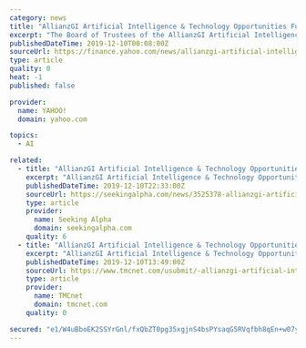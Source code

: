 ```yaml
---
category: news
title: "AllianzGI Artificial Intelligence & Technology Opportunities Fund Announces Initial Monthly Distribution"
excerpt: "The Board of Trustees of the AllianzGI Artificial Intelligence & Technology Opportunities Fund (the \"Fund\") (NYSE: AIO) announced today that it has declared the Fund's initial monthly distribution of $0.10833 per common share. At the Fund's initial offering price of $20.00 per common share, this monthly distribution rate represents an ..."
publishedDateTime: 2019-12-10T00:08:00Z
sourceUrl: https://finance.yahoo.com/news/allianzgi-artificial-intelligence-technology-opportunities-210500666.html
type: article
quality: 0
heat: -1
published: false

provider:
  name: YAHOO!
  domain: yahoo.com

topics:
  - AI

related:
  - title: "AllianzGI Artificial Intelligence & Technology Opportunities Fund declares $0.10833 dividend"
    excerpt: "AllianzGI Artificial Intelligence & Technology Opportunities Fund (MUTF:XAIOX) declares $0.10833/share initial monthly dividend. Payable Jan. 2; for shareholders of record Dec. 19; ex-div Dec. 18."
    publishedDateTime: 2019-12-10T22:33:00Z
    sourceUrl: https://seekingalpha.com/news/3525378-allianzgi-artificial-intelligence-technology-opportunities-fund-declares-0_10833-dividend
    type: article
    provider:
      name: Seeking Alpha
      domain: seekingalpha.com
    quality: 6
  - title: "AllianzGI Artificial Intelligence & Technology Opportunities Fund Announces Second Partial Exercise of Over-Allotment Option"
    excerpt: "AllianzGI Artificial Intelligence & Technology Opportunities Fund (the \"Fund\") announced today that the underwriters of its initial public offering of common shares, which closed on October 31, 2019, exercised a second partial over-allotment option having purchased an additional 1,500,000 common shares of the Fund. The closing of the second ..."
    publishedDateTime: 2019-12-10T13:49:00Z
    sourceUrl: https://www.tmcnet.com/usubmit/-allianzgi-artificial-intelligence-technology-opportunities-fund-announces-second-/2019/12/10/9066996.htm
    type: article
    provider:
      name: TMCnet
      domain: tmcnet.com
    quality: 0

secured: "e1/W4uBboEK2SSYrGnl/fxQbZT0pg35xgjnS4bsPYsaqG5RVqfbh8qEn+w07y3i715sOfq8g3tOakCQDGJRJiAZIv9km/yZudsgl/PlW1y4fjz7RAybPt5lccswY58wFOeSRtAgsApfP929TjoK/aSaQG/CcrwoMA6P+73PINc0EyuXyFozRxM/JO3Dpyl/YeB+SumHqDldfcIwnMvQCyTrH0LCeIQqY65pI9kgxdfpfzmyHaGUn35a5Dm7LASyHqRZ8kS/ONL/U3z/yDYjr8Q==;hiPMd4i2aYmLwVu+Js8uBQ=="
---
```


